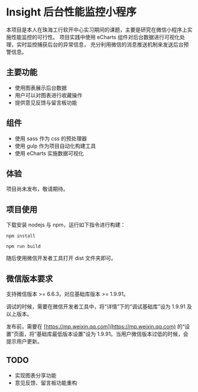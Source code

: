 # Insight 后台性能监控小程序

本项目是本人在珠海工行软开中心实习期间的课题，主要是研究在微信小程序上实施性能监控的可行性。
项目实践中使用 eCharts 组件对后台数据进行可视化处理，实时监控捕获后台的异常信息，
充分利用微信的消息推送机制来发送后台预警信息。

## 主要功能
* 使用图表展示后台数据
* 用户可以对图表进行收藏操作
* 提供意见反馈与留言板功能

## 组件
* 使用 sass 作为 css 的预处理器 
* 使用 gulp 作为项目自动化构建工具
* 使用 eCharts 实施数据可视化

## 体验

项目尚未发布，敬请期待。

## 项目使用

下载安装 nodejs 与 npm，运行如下指令进行构建：

````
npm install

npm run build
````

随后使用微信开发者工具打开 dist 文件夹即可。


## 微信版本要求

支持微信版本 >= 6.6.3，对应基础库版本 >= 1.9.91。

调试的时候，需要在微信开发者工具中，将“详情”下的“调试基础库”设为 1.9.91 及以上版本。

发布前，需要在 [https://mp.weixin.qq.com](https://mp.weixin.qq.com) 的“设置”页面，将“基础库最低版本设置”设为 1.9.91。当用户微信版本过低的时候，会提示用户更新。

## TODO
* 实现图表分享功能
* 意见反馈、留言板功能重构